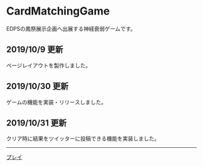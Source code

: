 # CardMatchingGame
EDPSの鳳祭展示企画へ出展する神経衰弱ゲームです。

## 2019/10/9 更新
ページレイアウトを製作しました。

## 2019/10/30 更新
ゲームの機能を実装・リリースしました。

## 2019/10/31 更新
クリア時に結果をツイッターに投稿できる機能を実装しました。

<hr>

[プレイ](https://ne30megane.github.io/OtoriGame/)